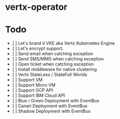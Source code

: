 # vertx-operator

# Todo

- [ ] Let's brand it VKE aka Vertx Kubernetes Engine
- [ ] Let's encrypt support.
- [ ] Send email when catching exception
- [ ] Send SMS/MMS when catching exception
- [ ] Open ticket when catching exception
- [ ] Install middleware for native clustering
- [ ] Vertx StateLess / StateFull Worlds
- [ ] Support VM
- [ ] Support Micro VM
- [ ] Support GCP API
- [ ] Support IBM Cloud API
- [ ] Blue / Green Deployment with EventBus
- [ ] Canari Deployment with EventBus
- [ ] Shadow Deployment with EventBus

